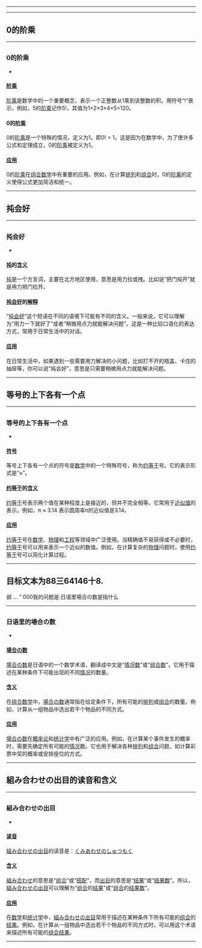 # 
___
___
## 0的阶乘
___
## 
### 0的阶乘
- 
#### [阶乘](https://zh.wikipedia.org/wiki/阶乘)
[阶乘](https://zh.wikipedia.org/wiki/阶乘)是数学中的一个重要概念，表示一个正整数从1乘到该整数的积。用符号“!”表示，例如，5的[阶乘](https://zh.wikipedia.org/wiki/阶乘)记作5!，其值为1×2×3×4×5=120。

#### 0的[阶乘](https://zh.wikipedia.org/wiki/阶乘)
0的[阶乘](https://zh.wikipedia.org/wiki/阶乘)是一个特殊的情况，定义为1。即0! = 1。这是因为在数学中，为了使许多公式和定理成立，0的[阶乘](https://zh.wikipedia.org/wiki/阶乘)被定义为1。

#### [应用](https://zh.wikipedia.org/wiki/应用)
0的[阶乘](https://zh.wikipedia.org/wiki/阶乘)在[组合数学](https://zh.wikipedia.org/wiki/组合数学)中有重要的应用。例如，在计算[排列](https://zh.wikipedia.org/wiki/排列)和[组合](https://zh.wikipedia.org/wiki/组合)时，0的[阶乘](https://zh.wikipedia.org/wiki/阶乘)的定义使得公式更加简洁和统一。
___
## 扽会好
___
## 
### 扽会好
- 
#### [扽](https://zh.wikipedia.org/wiki/扽)的[含义](https://zh.wikipedia.org/wiki/含义)
[扽](https://zh.wikipedia.org/wiki/扽)是一个方言词，主要在北方地区使用，意思是用力拉或拽。比如说“把门扽开”就是用力把门拉开。

#### [扽会好](https://zh.wikipedia.org/wiki/扽会好)的[解释](https://zh.wikipedia.org/wiki/解释)
“[扽会好](https://zh.wikipedia.org/wiki/扽会好)”这个短语在不同的语境下可能有不同的含义。一般来说，它可以理解为“用力一下就好了”或者“稍微用点力就能解决问题”。这是一种比较口语化的表达方式，常用于日常生活中的对话。

#### [应用](https://zh.wikipedia.org/wiki/应用)
在日常生活中，如果遇到一些需要用力解决的小问题，比如打不开的瓶盖、卡住的抽屉等，你可以说“扽会好”，意思是只需要稍微用点力就能解决问题。
___
## 等号的上下各有一个点
___
## 
### 等号的上下各有一个点
- 
#### [符号](https://zh.wikipedia.org/wiki/符号)
等号上下各有一个点的符号是[数学](https://zh.wikipedia.org/wiki/数学)中的一个特殊符号，称为[约等于](https://zh.wikipedia.org/wiki/约等于)号。它的表示形式是“≈”。

#### [约等于](https://zh.wikipedia.org/wiki/约等于)的[含义](https://zh.wikipedia.org/wiki/含义)
[约等于](https://zh.wikipedia.org/wiki/约等于)号表示两个值在某种程度上是接近的，但并不完全相等。它常用于[近似值](https://zh.wikipedia.org/wiki/近似值)的表示。例如，π ≈ 3.14 表示圆周率π的近似值是3.14。

#### [应用](https://zh.wikipedia.org/wiki/应用)
[约等于](https://zh.wikipedia.org/wiki/约等于)号在[数学](https://zh.wikipedia.org/wiki/数学)、[物理](https://zh.wikipedia.org/wiki/物理)和[工程](https://zh.wikipedia.org/wiki/工程)等领域中广泛使用。当精确值不易获得或不必要时，[约等于](https://zh.wikipedia.org/wiki/约等于)号可以用来表示一个近似的数值。例如，在计算复杂的[物理](https://zh.wikipedia.org/wiki/物理)问题时，使用[约等于](https://zh.wikipedia.org/wiki/约等于)号可以简化计算过程。
___
## 目标文本为88三64146十8.
邺
…
”
000我的问题是:日语里場合の数是指什么
___
## 
### 日语里的場合の数
- 
#### [場合の数](https://zh.wikipedia.org/wiki/場合の数)
[場合の数](https://zh.wikipedia.org/wiki/場合の数)是日语中的一个数学术语，翻译成中文是“[情况数](https://zh.wikipedia.org/wiki/情况数)”或“[组合数](https://zh.wikipedia.org/wiki/组合数)”。它用于描述在某种条件下可能出现的不同[情况](https://zh.wikipedia.org/wiki/情况)的数量。

#### [含义](https://zh.wikipedia.org/wiki/含义)
在[组合数学](https://zh.wikipedia.org/wiki/组合数学)中，[場合の数](https://zh.wikipedia.org/wiki/場合の数)通常指在给定条件下，所有可能的[排列](https://zh.wikipedia.org/wiki/排列)或[组合](https://zh.wikipedia.org/wiki/组合)的数量。例如，计算从一组物品中选出若干个物品的不同方式。

#### [应用](https://zh.wikipedia.org/wiki/应用)
[場合の数](https://zh.wikipedia.org/wiki/場合の数)在[概率论](https://zh.wikipedia.org/wiki/概率论)和[统计学](https://zh.wikipedia.org/wiki/统计学)中有广泛的应用。例如，在计算某个事件发生的概率时，需要先确定所有可能的[情况](https://zh.wikipedia.org/wiki/情况)数。它也用于解决各种[排列](https://zh.wikipedia.org/wiki/排列)和[组合](https://zh.wikipedia.org/wiki/组合)问题，如计算彩票中奖的概率或安排座位的方式。
___
## 組み合わせの出目的读音和含义
___
## 
### 組み合わせの出目
- 
#### [读音](https://zh.wikipedia.org/wiki/读音)
[組み合わせの出目](https://zh.wikipedia.org/wiki/組み合わせの出目)的读音是：[くみあわせのしゅつもく](https://zh.wikipedia.org/wiki/くみあわせのしゅつもく)

#### [含义](https://zh.wikipedia.org/wiki/含义)
[組み合わせ](https://zh.wikipedia.org/wiki/組み合わせ)的意思是“[组合](https://zh.wikipedia.org/wiki/组合)”或“[搭配](https://zh.wikipedia.org/wiki/搭配)”，而[出目](https://zh.wikipedia.org/wiki/出目)的意思是“[结果](https://zh.wikipedia.org/wiki/结果)”或“[结果数](https://zh.wikipedia.org/wiki/结果数)”。所以，[組み合わせの出目](https://zh.wikipedia.org/wiki/組み合わせの出目)可以理解为“[组合](https://zh.wikipedia.org/wiki/组合)的[结果](https://zh.wikipedia.org/wiki/结果)”或“[组合](https://zh.wikipedia.org/wiki/组合)的[结果数](https://zh.wikipedia.org/wiki/结果数)”。

#### [应用](https://zh.wikipedia.org/wiki/应用)
在[数学](https://zh.wikipedia.org/wiki/数学)和[统计学](https://zh.wikipedia.org/wiki/统计学)中，[組み合わせの出目](https://zh.wikipedia.org/wiki/組み合わせの出目)常用于描述在某种条件下所有可能的[组合](https://zh.wikipedia.org/wiki/组合)的[结果](https://zh.wikipedia.org/wiki/结果)。例如，在计算从一组物品中选出若干个物品的不同方式时，可以用这个术语来描述所有可能的[组合](https://zh.wikipedia.org/wiki/组合)[结果](https://zh.wikipedia.org/wiki/结果)。
___

